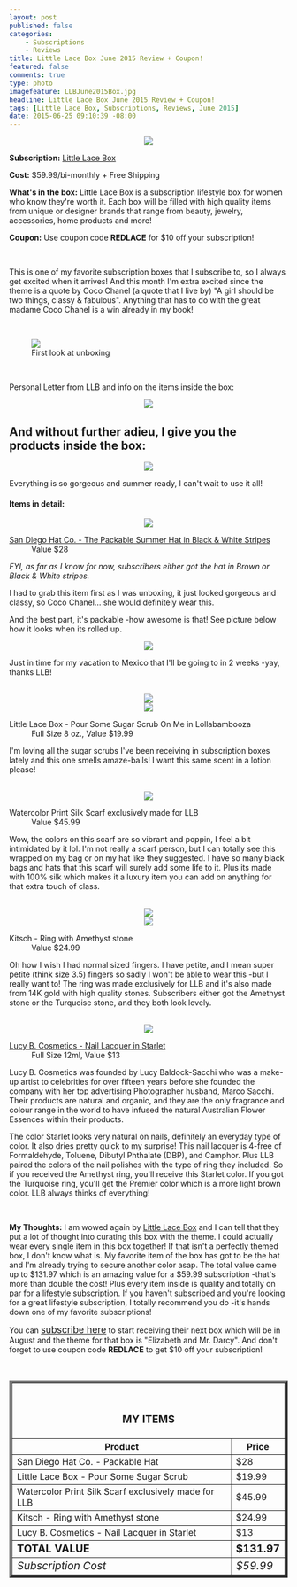 ```yaml
---
layout: post
published: false
categories: 
    - Subscriptions
    - Reviews
title: Little Lace Box June 2015 Review + Coupon!
featured: false
comments: true
type: photo
imagefeature: LLBJune2015Box.jpg
headline: Little Lace Box June 2015 Review + Coupon!
tags: [Little Lace Box, Subscriptions, Reviews, June 2015]
date: 2015-06-25 09:10:39 -08:00
---
```


<center><img src='/images/LLBJune2015Box.jpg'></center>

<p><b>Subscription:</b> <a href="http://littlelacebox.com?rfsn=93842.4b16b" target="_blank">Little Lace Box</a></p>
<p><b>Cost:</b> $59.99/bi-monthly + Free Shipping</p>
<p><b>What's in the box:</b> Little Lace Box is a subscription lifestyle box for women who know they're worth it. Each box will be filled with high quality items from unique or designer brands that range from beauty, jewelry, accessories, home products and more!</p>
<p><b>Coupon:</b> Use coupon code <b>REDLACE</b> for $10 off your subscription!</p>
<br>

<p>This is one of my favorite subscription boxes that I subscribe to, so I always get excited when it arrives! And this month I'm extra excited since the theme is a quote by Coco Chanel (a quote that I live by) "A girl should be two things, classy & fabulous". Anything that has to do with the great madame Coco Chanel is a win already in my book!</p>
<br>

<figure>
      <img src='/images/LLBJune2015OpenBox.jpg'>
      <figcaption>First look at unboxing</figcaption>
</figure>
<br>

<p>Personal Letter from LLB and info on the items inside the box:</p>
<center><img src='/images/LLBJune2015Info3.jpg'></center>

## And without further adieu, I give you the products inside the box:

<center><img src='/images/LLBJune2015Items.jpg'></center>

<p>Everything is so gorgeous and summer ready, I can't wait to use it all!</p>

<H4>Items in detail:</H4>

<center><img src='/images/LLBJune2015Hat.jpg'></center>

<DL>
<DT><a href="http://www.sandiegohat.com/store/women-s-ultrabraid-large-brim-visor.html" target="_blank">San Diego Hat Co. - The Packable Summer Hat in Black & White Stripes</a></DT>
<DD>Value $28</DD>
</DL>

<p><i>FYI, as far as I know for now, subscribers either got the hat in Brown or Black & White stripes.</i></p>

<p>I had to grab this item first as I was unboxing, it just looked gorgeous and classy, so Coco Chanel... she would definitely wear this.</p> 

<p>And the best part, it's packable -how awesome is that! See picture below how it looks when its rolled up.</p>

<center><img src='/images/LLBJune2015Hat2.jpg'></center>

<p>Just in time for my vacation to Mexico that I'll be going to in 2 weeks -yay, thanks LLB!</p> 
<br>

<center><img src='/images/LLBJune2015Scrub.jpg'></center>
<center><img src='/images/LLBJune2015Scrub2.jpg'></center>

<DL>
<DT>Little Lace Box - Pour Some Sugar Scrub On Me in Lollabambooza</DT>
<DD>Full Size 8 oz., Value $19.99</DD>
</DL>

<p>I'm loving all the sugar scrubs I've been receiving in subscription boxes lately and this one smells amaze-balls! I want this same scent in a lotion please!</p>
<br>

<center><img src='/images/LLBJune2015Scarf.jpg'></center>

<DL>
<DT>Watercolor Print Silk Scarf exclusively made for LLB</DT>
<DD>Value $45.99</DD>
</DL>

<p>Wow, the colors on this scarf are so vibrant and poppin, I feel a bit intimidated by it lol. I'm not really a scarf person, but I can totally see this wrapped on my bag or on my hat like they suggested. I have so many black bags and hats that this scarf will surely add some life to it. Plus its made with 100% silk which makes it a luxury item you can add on anything for that extra touch of class.</p>
<br>

<center><img src='/images/LLBJune2015Ring.jpg'></center>
<center><img src='/images/LLBJune2015Ring2.jpg'></center>

<DL>
<DT>Kitsch - Ring with Amethyst stone</a></DT>
<DD>Value $24.99</DD>
</DL>

<p>Oh how I wish I had normal sized fingers. I have petite, and I mean super petite (think size 3.5) fingers so sadly I won't be able to wear this -but I really want to! The ring was made exclusively for LLB and it's also made from 14K gold with high quality stones. Subscribers either got the Amethyst stone or the Turquoise stone, and they both look lovely.</p>
<br>

<center><img src='/images/LLBJune2015NailPolish.jpg'></center>

<DL>
<DT><a href='http://www.lucybcosmetics.com/nails2.php#' target="_blank">Lucy B. Cosmetics - Nail Lacquer in Starlet</a></DT>
<DD>Full Size 12ml, Value $13</DD>
</DL>

<p>Lucy B. Cosmetics was founded by Lucy Baldock-Sacchi who was a make-up artist to celebrities for over fifteen years before she founded the company with her top advertising Photographer husband, Marco Sacchi. Their products are natural and organic, and they are the only fragrance and colour range in the world to have infused the natural Australian Flower Essences within their products.</p>
<p>The color Starlet looks very natural on nails, definitely an everyday type of color. It also dries pretty quick to my surprise! This nail lacquer is 4-free of Formaldehyde, Toluene, Dibutyl Phthalate (DBP), and Camphor. Plus LLB paired the colors of the nail polishes with the type of ring they included. So if you received the Amethyst ring, you'll receive this Starlet color. If you got the Turquoise ring, you'll get the Premier color which is a more light brown color. LLB always thinks of everything!</p>
<br>

<p><b>My Thoughts:</b> I am wowed again by <a href="http://littlelacebox.com?rfsn=93842.4b16b" target="_blank">Little Lace Box</a> and I can tell that they put a lot of thought into curating this box with the theme. I could actually wear every single item in this box together! If that isn't a perfectly themed box, I don't know what is. My favorite item of the box has got to be the hat and I'm already trying to secure another color asap. The total value came up to $131.97 which is an amazing value for a $59.99 subscription -that's more than double the cost! Plus every item inside is quality and totally on par for a lifestyle subscription. If you haven't subscribed and you're looking for a great lifestyle subscription, I totally recommend you do -it's hands down one of my favorite subscriptions!</p>

<p>You can <a href="http://littlelacebox.com?rfsn=93842.4b16b" target="_blank"><big>subscribe here</big></a> to start receiving their next box which will be in August and the theme for that box is "Elizabeth and Mr. Darcy". And don't forget to use coupon code <b>REDLACE</b> to get $10 off your subscription!</p>

<br>

<TABLE  BORDER="5">
   <TR>
      <TH COLSPAN="2">
         <H3><BR><center>MY ITEMS</center></H3>
      </TH>
   </TR>
      <TH>Product</TH>
      <TH>Price</TH>
  <TR>
      <TD>San Diego Hat Co. - Packable Hat</TD>
      <TD>$28</TD>
   </TR>
   <TR>
      <TD>Little Lace Box - Pour Some Sugar Scrub</TD>
      <TD>$19.99</TD>
   </TR>
   <TR>
      <TD>Watercolor Print Silk Scarf exclusively made for LLB</TD>
      <TD>$45.99</TD>
   </TR>
   <TR>
      <TD>Kitsch - Ring with Amethyst stone</TD>
      <TD>$24.99</TD>
   </TR>
   <TR>
      <TD>Lucy B. Cosmetics - Nail Lacquer in Starlet</TD>
      <TD>$13</TD>
   </TR>
   <TR>
      <TD><b><big>TOTAL VALUE</big></b></TD>
      <TD><b><big>$131.97</big></b></TD>
   </TR>
   <TR>
      <TD><i><big>Subscription Cost</big></i></TD>
      <TD><i><big>$59.99</big></i></TD>
   </TR>
</TABLE>
